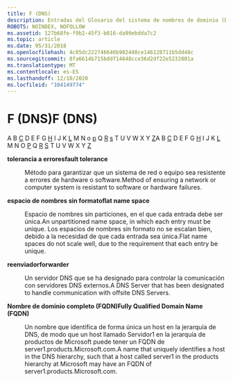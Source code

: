 ```yaml
---
title: F (DNS)
description: Entradas del Glosario del sistema de nombres de dominio (DNS) que comienzan con F.
ROBOTS: NOINDEX, NOFOLLOW
ms.assetid: 127b68fe-f9b2-45f3-b016-da99ebdda7c2
ms.topic: article
ms.date: 05/31/2018
ms.openlocfilehash: 4c85dc222746646b902440ce146128711b5dd48c
ms.sourcegitcommit: 8fa6614b715bddf14648cce36d2df22e5232801a
ms.translationtype: MT
ms.contentlocale: es-ES
ms.lasthandoff: 12/10/2020
ms.locfileid: "104149774"
---
```

# <a name="f-dns"></a><span data-ttu-id="98a4f-103">F (DNS)</span><span class="sxs-lookup"><span data-stu-id="98a4f-103">F (DNS)</span></span>

<span data-ttu-id="98a4f-104">A B [C](c-gly.md) D E F G [H](h-gly.md) I J K [L](l-gly.md) M N o [p](p-gly.md) Q [R](r-gly.md) [s](s-gly.md) T U V W X Y [Z](z-gly.md)</span><span class="sxs-lookup"><span data-stu-id="98a4f-104">A B [C](c-gly.md) D E F G [H](h-gly.md) I J K [L](l-gly.md) M N O [P](p-gly.md) Q [R](r-gly.md) [S](s-gly.md) T U V W X Y [Z](z-gly.md)</span></span>

<dl> <dt>

<span data-ttu-id="98a4f-105"><span id="_dns_fault_tolerance_gly"></span><span id="_DNS_FAULT_TOLERANCE_GLY"></span>**tolerancia a errores**</span><span class="sxs-lookup"><span data-stu-id="98a4f-105"><span id="_dns_fault_tolerance_gly"></span><span id="_DNS_FAULT_TOLERANCE_GLY"></span>**fault tolerance**</span></span>
</dt> <dd>

<span data-ttu-id="98a4f-106">Método para garantizar que un sistema de red o equipo sea resistente a errores de hardware o software.</span><span class="sxs-lookup"><span data-stu-id="98a4f-106">Method of ensuring a network or computer system is resistant to software or hardware failures.</span></span>

</dd> <dt>

<span data-ttu-id="98a4f-107"><span id="_dns_flat_name_space_gly"></span><span id="_DNS_FLAT_NAME_SPACE_GLY"></span>**espacio de nombres sin formato**</span><span class="sxs-lookup"><span data-stu-id="98a4f-107"><span id="_dns_flat_name_space_gly"></span><span id="_DNS_FLAT_NAME_SPACE_GLY"></span>**flat name space**</span></span>
</dt> <dd>

<span data-ttu-id="98a4f-108">Espacio de nombres sin particiones, en el que cada entrada debe ser única.</span><span class="sxs-lookup"><span data-stu-id="98a4f-108">An unpartitioned name space, in which each entry must be unique.</span></span> <span data-ttu-id="98a4f-109">Los espacios de nombres sin formato no se escalan bien, debido a la necesidad de que cada entrada sea única.</span><span class="sxs-lookup"><span data-stu-id="98a4f-109">Flat name spaces do not scale well, due to the requirement that each entry be unique.</span></span>

</dd> <dt>

<span data-ttu-id="98a4f-110"><span id="_dns_forwarder_gly"></span><span id="_DNS_FORWARDER_GLY"></span>**reenviador**</span><span class="sxs-lookup"><span data-stu-id="98a4f-110"><span id="_dns_forwarder_gly"></span><span id="_DNS_FORWARDER_GLY"></span>**forwarder**</span></span>
</dt> <dd>

<span data-ttu-id="98a4f-111">Un servidor DNS que se ha designado para controlar la comunicación con servidores DNS externos.</span><span class="sxs-lookup"><span data-stu-id="98a4f-111">A DNS Server that has been designated to handle communication with offsite DNS Servers.</span></span>

</dd> <dt>

<span data-ttu-id="98a4f-112"><span id="_dns_fully_qualified_domain_name_fqdn__gly"></span><span id="_DNS_FULLY_QUALIFIED_DOMAIN_NAME_FQDN__GLY"></span>**Nombre de dominio completo (FQDN)**</span><span class="sxs-lookup"><span data-stu-id="98a4f-112"><span id="_dns_fully_qualified_domain_name_fqdn__gly"></span><span id="_DNS_FULLY_QUALIFIED_DOMAIN_NAME_FQDN__GLY"></span>**Fully Qualified Domain Name (FQDN)**</span></span>
</dt> <dd>

<span data-ttu-id="98a4f-113">Un nombre que identifica de forma única un host en la jerarquía de DNS, de modo que un host llamado Servidor1 en la jerarquía de productos de Microsoft puede tener un FQDN de server1.products.Microsoft.com.</span><span class="sxs-lookup"><span data-stu-id="98a4f-113">A name that uniquely identifies a host in the DNS hierarchy, such that a host called server1 in the products hierarchy at Microsoft may have an FQDN of server1.products.Microsoft.com.</span></span>

</dd> </dl>

 

 




